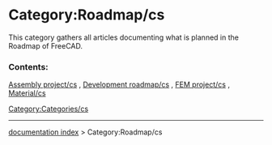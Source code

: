 # Category:Roadmap/cs
This category gathers all articles documenting what is planned in the Roadmap of FreeCAD.

### Contents:

[Assembly project/cs](Assembly_project/cs.md) , [Development roadmap/cs](Development_roadmap/cs.md) , [FEM project/cs](FEM_project/cs.md) , [Material/cs](Material/cs.md)

[Category:Categories/cs](Category:Categories/cs.md)

---
[documentation index](../README.md) > Category:Roadmap/cs

